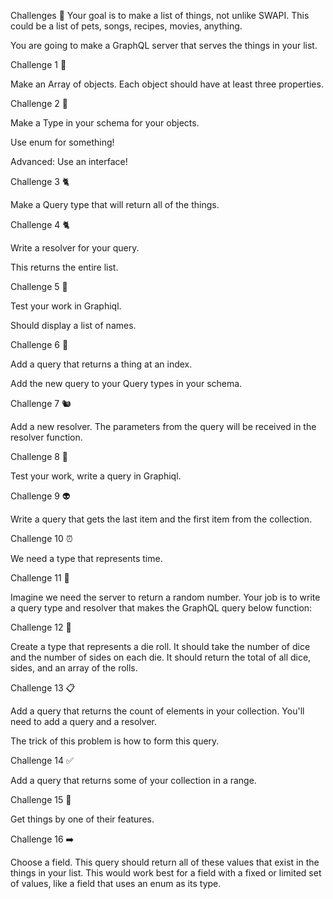 Challenges 🎳
Your goal is to make a list of things, not unlike SWAPI. This could be a list of pets, songs, recipes, movies, anything.

You are going to make a GraphQL server that serves the things in your list.

Challenge 1 🐶

Make an Array of objects. Each object should have at least three properties.

Challenge 2 🐶

Make a Type in your schema for your objects.

Use enum for something!

Advanced: Use an interface!

Challenge 3 🐈

Make a Query type that will return all of the things.

Challenge 4 🐈

Write a resolver for your query.

This returns the entire list.

Challenge 5 🐡

Test your work in Graphiql.

Should display a list of names.

Challenge 6 🐸

Add a query that returns a thing at an index.

Add the new query to your Query types in your schema.

Challenge 7 🐿

Add a new resolver. The parameters from the query will be received in the resolver function.

Challenge 8 🐹

Test your work, write a query in Graphiql.

Challenge 9 👽

Write a query that gets the last item and the first item from the collection.

Challenge 10 ⏰

We need a type that represents time.

Challenge 11 🎲

Imagine we need the server to return a random number. Your job is to write a query type and resolver that makes the GraphQL query below function:

Challenge 12 🤔

Create a type that represents a die roll. It should take the number of dice and the number of sides on each die. It should return the total of all dice, sides, and an array of the rolls.

Challenge 13 📋

Add a query that returns the count of elements in your collection. You'll need to add a query and a resolver.

The trick of this problem is how to form this query.

Challenge 14 ✅

Add a query that returns some of your collection in a range. 

Challenge 15 🔎

Get things by one of their features. 

Challenge 16 ➡️

Choose a field. This query should return all of these values that exist in the things in your list. This would work best for a field with a fixed or limited set of values, like a field that uses an enum as its type.
